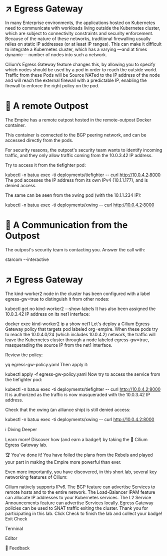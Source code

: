 # ↗️ Egress Gateway
In many Enterprise environments, the applications hosted on Kubernetes need to communicate with workloads living outside the Kubernetes cluster, which are subject to connectivity constraints and security enforcement. Because of the nature of these networks, traditional firewalling usually relies on static IP addresses (or at least IP ranges). This can make it difficult to integrate a Kubernetes cluster, which has a varying —and at times dynamic— number of nodes into such a network.

Cilium’s Egress Gateway feature changes this, by allowing you to specify which nodes should be used by a pod in order to reach the outside world. Traffic from these Pods will be Source NATed to the IP address of the node and will reach the external firewall with a predictable IP, enabling the firewall to enforce the right policy on the pod.


# 🏣 A remote Outpost
The Empire has a remote outpost hosted in the remote-outpost Docker container.

This container is connected to the BGP peering network, and can be accessed directly from the pods.

For security reasons, the outpost's security team wants to identify incoming traffic, and they only allow traffic coming from the 10.0.3.42 IP address.

Try to access it from the tiefighter pod:

kubectl -n batuu exec -ti deployments/tiefighter -- curl http://10.0.4.2:8000
The pod accesses the IP address from its own IPv4 (10.1.1.177), and is denied access.

The same can be seen from the xwing pod (with the 10.1.1.234 IP):

kubectl -n batuu exec -ti deployments/xwing -- curl http://10.0.4.2:8000

# 📡 A Communication from the Outpost
The outpost's security team is contacting you. Answer the call with:

starcom --interactive

# ↗️ Egress Gateway
The kind-worker2 node in the cluster has been configured with a label egress-gw=true to distinguish it from other nodes:

kubectl get no kind-worker2 --show-labels
It has also been assigned the 10.0.3.42 IP address on its net1 interface:

docker exec kind-worker2 ip a show net1
Let's deploy a Cilium Egress Gateway policy that targets pod labeled org=empire. When these pods try to reach the 10.0.4.0/24 (which includes 10.0.4.2) network, the traffic will leave the Kubernetes cluster through a node labeled egress-gw=true, masquerading the source IP from the net1 interface.

Review the policy:

yq egress-gw-policy.yaml
Then apply it:

kubectl apply -f egress-gw-policy.yaml
Now try to access the service from the tiefighter pod:

kubectl -n batuu exec -ti deployments/tiefighter -- curl http://10.0.4.2:8000
It is authorized as the traffic is now masqueraded with the 10.0.3.42 IP address.

Check that the xwing (an alliance ship) is still denied access:

kubectl -n batuu exec -ti deployments/xwing -- curl http://10.0.4.2:8000

ℹ️ Diving Deeper

Learn more! Discover how (and earn a badge!) by taking the 🧪 Cilium Egress Gateway lab.


🏆 You've done it!
You have foiled the plans from the Rebels and played your part in making the Empire more powerful than ever.

Even more importantly, you have discovered, in this short lab, several key networking features of Cilium:

Cilium natively supports IPv6.
The BGP feature can advertise Services to remote hosts and to the entire network.
The Load-Balancer IPAM feature can allocate IP addresses to your Kubernetes services.
The L2 Service Announcements feature can advertise Services locally.
Egress Gateway policies can be used to SNAT traffic exiting the cluster.
Thank you for participating in this lab. Click Check to finish the lab and collect your badge!
Exit
Check


Terminal


Editor

💬 Feedback


